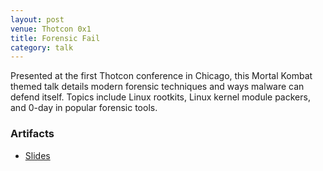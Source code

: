 ```yaml
---
layout: post
venue: Thotcon 0x1
title: Forensic Fail
category: talk
---
```


Presented at the first Thotcon conference in Chicago, this Mortal Kombat themed talk details modern forensic techniques and ways malware can defend itself. Topics include Linux rootkits, Linux kernel module packers, and 0-day in popular forensic tools.

### Artifacts

* [Slides](http://nullmethod.com/files/thotcon_2010.pdf)
